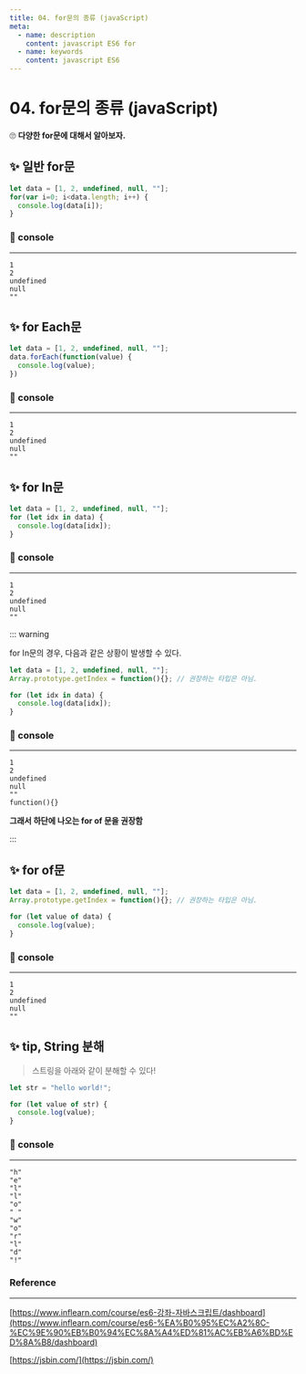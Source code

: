 ```yaml
---
title: 04. for문의 종류 (javaScript)
meta:
  - name: description
    content: javascript ES6 for
  - name: keywords
    content: javascript ES6 
---
```


# 04. for문의 종류 (javaScript)

🙄 **다양한 for문에 대해서 알아보자.**

## ✨ 일반 for문

```jsx
let data = [1, 2, undefined, null, ""];
for(var i=0; i<data.length; i++) {
  console.log(data[i]);
}
```

### 🔎 console

---

```basic
1
2
undefined
null
""
```

## ✨ for Each문

```jsx
let data = [1, 2, undefined, null, ""];
data.forEach(function(value) {
  console.log(value);
})
```

### 🔎 console

---

```basic
1
2
undefined
null
""
```

## ✨ for In문

```jsx
let data = [1, 2, undefined, null, ""];
for (let idx in data) {
  console.log(data[idx]);
}
```

### 🔎 console

---

```basic
1
2
undefined
null
""
```

::: warning

for In문의 경우, 다음과 같은 상황이 발생할 수 있다.

```jsx
let data = [1, 2, undefined, null, ""];
Array.prototype.getIndex = function(){}; // 권장하는 타입은 아님.

for (let idx in data) {
  console.log(data[idx]);
}
```

### 🔎 console

---

```basic
1
2
undefined
null
""
function(){}
```

**그래서 하단에 나오는 for of 문을 권장함**

:::

## ✨ for of문

```jsx
let data = [1, 2, undefined, null, ""];
Array.prototype.getIndex = function(){}; // 권장하는 타입은 아님.

for (let value of data) {
  console.log(value);
}

```

### 🔎 console

---

```basic
1
2
undefined
null
""
```

## ✨ tip, String 분해

> 스트링을 아래와 같이 분해할 수 있다!

```jsx
let str = "hello world!";

for (let value of str) {
  console.log(value);
}
```

### 🔎 console

---

```basic
"h"
"e"
"l"
"l"
"o"
" "
"w"
"o"
"r"
"l"
"d"
"!"
```

### Reference

---

[https://www.inflearn.com/course/es6-강좌-자바스크립트/dashboard](https://www.inflearn.com/course/es6-%EA%B0%95%EC%A2%8C-%EC%9E%90%EB%B0%94%EC%8A%A4%ED%81%AC%EB%A6%BD%ED%8A%B8/dashboard)

[https://jsbin.com/](https://jsbin.com/)